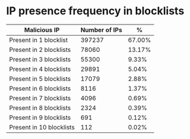 # IP presence frequency in blocklists
| Malicious IP | Number of IPs | % |
|----|----|----|
| Present in 1 blocklist | 397237 | 67.00% |
| Present in 2 blocklists | 78060 | 13.17% |
| Present in 3 blocklists | 55300 | 9.33% |
| Present in 4 blocklists | 29891 | 5.04% |
| Present in 5 blocklists | 17079 | 2.88% |
| Present in 6 blocklists | 8116 | 1.37% |
| Present in 7 blocklists | 4096 | 0.69% |
| Present in 8 blocklists | 2324 | 0.39% |
| Present in 9 blocklists | 691 | 0.12% |
| Present in 10 blocklists | 112 | 0.02% |

